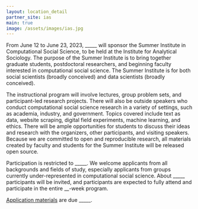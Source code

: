 ```yaml
---
layout: location_detail
partner_site: ias
main: true
image: /assets/images/ias.jpg
---
```


From June 12 to June 23, 2023, \_\_\_\_\_ will sponsor the Summer Institute in Computational Social Science, to be held at the Institute for Analytical Sociology. The purpose of the Summer Institute is to bring together graduate students, postdoctoral researchers, and beginning faculty interested in computational social science. The Summer Institute is for both social scientists (broadly conceived) and data scientists (broadly conceived).

The instructional program will involve lectures, group problem sets, and participant-led research projects. There will also be outside speakers who conduct computational social science research in a variety of settings, such as academia, industry, and government. Topics covered include text as data, website scraping, digital field experiments, machine learning, and ethics. There will be ample opportunities for students to discuss their ideas and research with the organizers, other participants, and visiting speakers. Because we are committed to open and reproducible research, all materials created by faculty and students for the Summer Institute will be released open source.

Participation is restricted to \_\_\_\_\_. We welcome applicants from all backgrounds and fields of study, especially applicants from groups currently under-represented in computational social science. About \_\_\_\_\_ participants will be invited, and participants are expected to fully attend and participate in the entire \_\_-week program.

[Application materials](https://compsocialscience.github.io/summer-institute/2023/ias/apply) are due \_\_\_\_\_.

